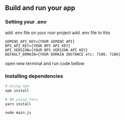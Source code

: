 ## Build and run your app

### Setting your .env
add .env file on your roor project
add .env file to this
```
GEMINI_API_KEY={YOUR GEMINI API}
BPS_API_KEY={YOUR BPS API KEY}
API_VERSION={YOUR BPS VERSION API KEY}
DEFAULT_DOMAIN={YOUR DOMAIN INSTANCE etc: 7100, 7106}
```

open new terminal and run code bellow

### Installing dependencies

```sh
# Using npm
npm install

# OR using Yarn
yarn install

node main.js
```
